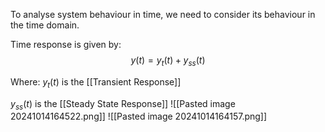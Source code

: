 To analyse system behaviour in time, we need to consider its behaviour in the time domain.

Time response is given by: 
$$y\left(t\right)=y_{t}\left(t\right)+y_{ss}\left(t\right)$$

 Where:
 $y_{t}\left(t\right)$ is the [[Transient Response]]



$y_{ss}\left(t\right)$ is the [[Steady State Response]]
![[Pasted image 20241014164522.png]]
![[Pasted image 20241014164157.png]]
